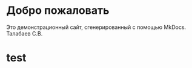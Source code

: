 # Добро пожаловать

Это демонстрационный сайт, сгенерированный с помощью MkDocs.
Талабаев С.В.

# test
